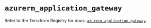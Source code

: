 # `azurerm_application_gateway`

Refer to the Terraform Registry for docs: [`azurerm_application_gateway`](https://registry.terraform.io/providers/hashicorp/azurerm/4.3.0/docs/resources/application_gateway).
